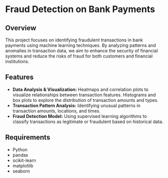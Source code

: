 # Fraud Detection on Bank Payments

## Overview

This project focuses on identifying fraudulent transactions in bank payments using machine learning techniques. By analyzing patterns and anomalies in transaction data, we aim to enhance the security of financial systems and reduce the risks of fraud for both customers and financial institutions.

## Features

- **Data Analysis & Visualization:** Heatmaps and correlation plots to visualize relationships between transaction features. Histograms and box plots to explore the distribution of transaction amounts and types.
- **Transaction Pattern Analysis:** Identifying unusual patterns in transaction amounts, locations, and times.
- **Fraud Detection Model:** Using supervised learning algorithms to classify transactions as legitimate or fraudulent based on historical data.

## Requirements

- Python  
- pandas  
- scikit-learn  
- matplotlib  
- seaborn  
